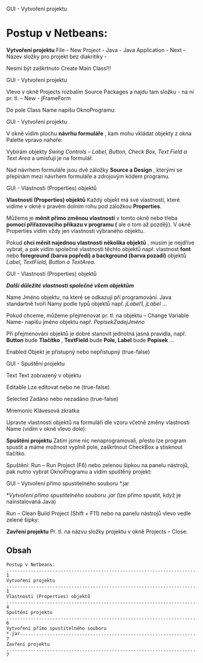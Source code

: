 GUI - Vytvoření projektu

# Postup v Netbeans:

**Vytvoření projektu**
File - New Project - Java - Java Application - Next - Název složky pro projekt bez diakritiky -

Nesmí být zaškrtnuto Create Main Class!!!


GUI - Vytvoření projektu

Vlevo v okně Projects rozbalím Source Packages a najdu tam složku <default package> - na ní pr. tl. –
New - jFrameForm

Do pole Class Name napíšu OknoProgramu:


GUI - Vytvoření projektu

V okně vidím plochu **návrhu formuláře** , kam mohu vkládat objekty z okna Palette vpravo nahoře:

Vybírám objekty _Swing Controls – Label, Button, Check Box, Text Field a Text Area_ a umísťuji je na
formulář.

Nad návrhem formuláře jsou dvě záložky **Source a Design** , kterými se přepínám mezi návrhem
formuláře a zdrojovým kódem programu.


GUI - Vlastnosti (Properties) objektů

**Vlastnosti (Properties) objektů**
Každý objekt má své vlastnosti, které vidíme v okně v pravém dolním rohu pod záložkou **Properties**.

Můžeme je **měnit přímo změnou vlastnosti** v tomto okně nebo třeba **pomocí přiřazovacího příkazu
v programu (** ale o tom až později). V okně Properties vidím vždy jen vlastnosti vybraného objektu.

Pokud **chci měnit najednou vlastnosti několika objektů** , musím je nejdříve vybrat, a pak vidím
společné vlastnosti těchto objektů např. vlastnost **font** nebo **foreground (barva popředí) a
background (barva pozadí)** objektů _Label, TextField, Button a TextArea._


GUI - Vlastnosti (Properties) objektů

**_Další důležité vlastnosti společné všem objektům_**

Name
Jméno objektu, na které se odkazuji při programování. Java standartně tvoří Namy podle typů
objektů např. _jLabel1, jLabel_ ...

Pokud chceme, můžeme přejmenovat pr. tl. na objektu – Change Variable Name- napíšu jméno
objektu např. _PopisekZadejJméno_

Při přejmenování objektů je dobré stanovit jednotná jasná pravidla, např. **Button** bude **Tlačítko** ,
**TextField** bude **Pole, Label** bude **Popisek** ...

Enabled
Objekt je přístupný nebo nepřístupný (true-false)


GUI - Spuštění projektu

Text
Text zobrazený v objektu

Editable
Lze editovat nebo ne (true-false)

Selected
Zadáno nebo nezadáno (true-false)

Mnemonic
Klávesová zkratka

Upravte vlastnosti objektů na formuláři dle vzoru včetně změny vlastnosti Name (vidím v okně vlevo
dole):

**Spuštění projektu**
Zatím jsme nic nenaprogramovali, přesto lze program spustit a máme možnost vyplnit pole,
zaškrtnout CheckBox a stisknout tlačítko.

Spuštění:
Run – Run Project (F6) nebo zelenou šipkou na panelu nástrojů, pak nutno vybrat OknoProgramu a
vidím spuštěný projekt:


GUI - Vytvoření přímo spustitelného souboru *.jar

**Vytvoření přímo spustitelného souboru *.jar**
(lze přímo spustit, když je nainstalovaná Java)

Run – Clean Build Project (Shift + F11) nebo na panelu nástrojů vlevo vedle zelené šipky:

**Zavření projektu**
Pr. tl. na názvu složky projektu v okně Projects – Close:

## Obsah

```
Postup v Netbeans: ......................................................................................................................... 1
Vytvoření projektu ...................................................................................................................... 1
Vlastnosti (Properties) objektů .................................................................................................... 4
Spuštění projektu ........................................................................................................................ 6
Vytvoření přímo spustitelného souboru *.jar............................................................................... 7
Zavření projektu .......................................................................................................................... 7
```

